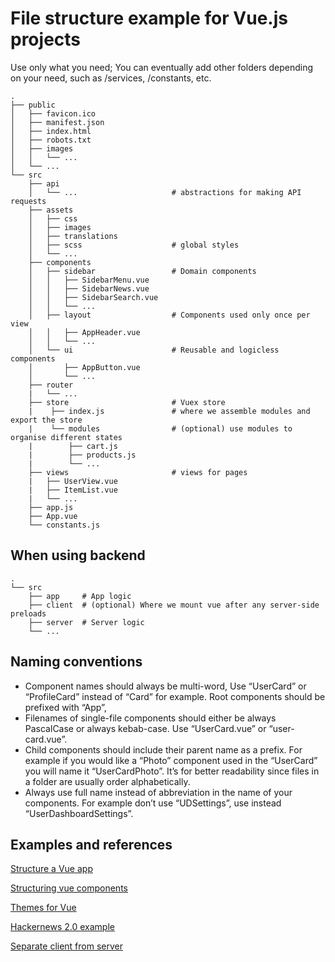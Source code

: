 # File structure example for Vue.js projects
Use only what you need; You can eventually add other folders depending on your need, such as /services, /constants, etc.

    .
    ├── public
    │   ├── favicon.ico
    │   ├── manifest.json
    │   ├── index.html
    │   ├── robots.txt
    │   ├── images
    │   │   └── ...
    │   └── ...
    └── src
        ├── api
        │   └── ...                     # abstractions for making API requests
        ├── assets
        │   ├── css
        │   ├── images
        │   ├── translations
        │   ├── scss                    # global styles
        │   └── ...
        ├── components
        │   ├── sidebar                 # Domain components
        │   │   ├── SidebarMenu.vue
        │   │   ├── SidebarNews.vue
        │   │   ├── SidebarSearch.vue
        │   │   └── ...
        │   ├── layout                  # Components used only once per view
        │   │   ├── AppHeader.vue
        │   │   └── ...
        │   └── ui                      # Reusable and logicless components
        │       ├── AppButton.vue
        │       └── ...
        ├── router
        |   └── ...
        ├── store                       # Vuex store
        |    ├── index.js               # where we assemble modules and export the store
        |    └── modules                # (optional) use modules to organise different states
        |        ├── cart.js
        |        ├── products.js
        |        └── ...
        ├── views                       # views for pages
        |   ├── UserView.vue
        |   ├── ItemList.vue
        |   └── ...
        ├── app.js
        ├── App.vue
        └── constants.js


## When using backend
    .
    └── src
        ├── app     # App logic
        ├── client  # (optional) Where we mount vue after any server-side preloads
        ├── server  # Server logic
        └── ...

## Naming conventions

* Component names should always be multi-word, Use “UserCard” or “ProfileCard” instead of “Card” for example. Root components should be prefixed with “App”,
* Filenames of single-file components should either be always PascalCase or always kebab-case. Use “UserCard.vue” or “user-card.vue”.
* Child components should include their parent name as a prefix. For example if you would like a “Photo” component used in the “UserCard” you will name it “UserCardPhoto”. It’s for better readability since files in a folder are usually order alphabetically.
* Always use full name instead of abbreviation in the name of your components. For example don’t use “UDSettings”, use instead “UserDashboardSettings”.

## Examples and references

[Structure a Vue app](https://itnext.io/how-to-structure-a-vue-js-project-29e4ddc1aeeb)

[Structuring vue components ](https://vueschool.io/articles/vuejs-tutorials/structuring-vue-components/)

[Themes for Vue](https://vuejs.org/v2/examples/themes.html)

[Hackernews 2.0 example](https://github.com/vuejs/vue-hackernews-2.0)

[Separate client from server](https://github.com/devCrossNet/vue-starter/tree/master/src)
